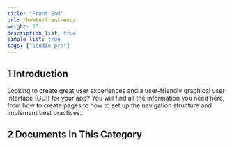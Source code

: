```yaml
---
title: "Front End"
url: /howto/front-end/
weight: 30
description_list: true 
simple_list: true 
tags: ["studio pro"]
---
```


## 1 Introduction 

Looking to create great user experiences and a user-friendly graphical user interface (GUI) for your app? You will find all the information you need here, from how to create pages to how to set up the navigation structure and implement best practices.

## 2 Documents in This Category

